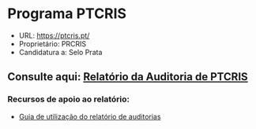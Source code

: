 # Programa PTCRIS
- URL: https://ptcris.pt/
- Proprietário: PRCRIS
- Candidatura a: Selo Prata
  
## Consulte aqui: [Relatório da Auditoria de PTCRIS](https://unidade-acesso.github.io/report_003/relatorio_report_003.html)

### Recursos de apoio ao relatório:
- [Guia de utilização do relatório de auditorias](https://unidade-acesso.github.io/reports/guiao.html)
